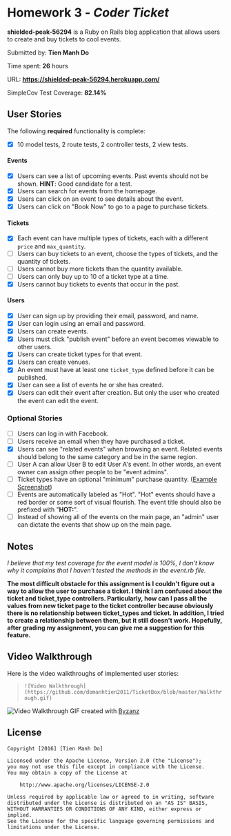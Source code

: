 # Homework 3 - *Coder Ticket*

**shielded-peak-56294** is a Ruby on Rails blog application that allows users to create and buy tickets to cool events. 

Submitted by: **Tien Manh Do**

Time spent: **26** hours

URL: **https://shielded-peak-56294.herokuapp.com/**

SimpleCov Test Coverage: **82.14%**

## User Stories

The following **required** functionality is complete:

* [x] 10 model tests, 2 route tests, 2 controller tests, 2 view tests.

#### Events

* [x] Users can see a list of upcoming events. Past events should not be shown. **HINT**: Good candidate for a test.
* [x] Users can search for events from the homepage.
* [x] Users can click on an event to see details about the event. 
* [x] Users can click on "Book Now" to go to a page to purchase tickets.

#### Tickets

* [x] Each event can have multiple types of tickets, each with a different `price` and `max_quantity`. 
* [ ] Users can buy tickets to an event, choose the types of tickets, and the quantity of tickets.
* [ ] Users cannot buy more tickets than the quantity available.
* [ ] Users can only buy up to 10 of a ticket type at a time.
* [x] Users cannot buy tickets to events that occur in the past. 

#### Users

* [x] User can sign up by providing their email, password, and name. 
* [x] User can login using an email and password. 
* [x] Users can create events. 
* [x] Users must click "publish event" before an event becomes viewable to other users. 
* [x] Users can create ticket types for that event. 
* [x] Users can create venues.
* [x] An event must have at least one `ticket_type` defined before it can be published. 
* [x] User can see a list of events he or she has created.
* [x] Users can edit their event after creation. But only the user who created the event can edit the event. 

### Optional Stories

* [ ] Users can log in with Facebook.
* [ ] Users receive an email when they have purchased a ticket.
* [x] Users can see "related events" when browsing an event. Related events should belong to the same category and be in the same region.
* [ ] User A can allow User B to edit User A's event. In other words, an event owner can assign other people to be "event admins". 
* [ ] Ticket types have an optional "minimum" purchase quantity. ([Example Screenshot](http://i.imgur.com/DOYtAR0.png))
* [ ] Events are automatically labeled as "Hot". "Hot" events should have a red border or some sort of visual flourish. The event title should also be prefixed with "**HOT:**".
* [ ] Instead of showing all of the events on the main page, an "admin" user can dictate the events that show up on the main page.

## Notes

*I believe that my test coverage for the event model is 100%, I don't know why it complains that I haven't tested the methods in the event.rb file.*

**The most difficult obstacle for this assignment is I couldn't figure out a way to allow the user to purchase a ticket. I think I am confused about the ticket and ticket_type controllers. Particularly, how can I pass all the values from new ticket page to the ticket controller because obviously there is no relationship between ticket_types and ticket. In addition, I tried to create a relationship between them, but it still doesn't work. Hopefully, after grading my assignment, you can give me a suggestion for this feature.**

## Video Walkthrough

Here is the video walkthroughs of implemented user stories:
> `![Video Walkthrough](https://github.com/domanhtien2011/TicketBox/blob/master/Walkthrough.gif)`

![Video Walkthrough]()
GIF created with [Byzanz](https://github.com/GNOME/byzanz)

## License

    Copyright [2016] [Tien Manh Do]

    Licensed under the Apache License, Version 2.0 (the "License");
    you may not use this file except in compliance with the License.
    You may obtain a copy of the License at

        http://www.apache.org/licenses/LICENSE-2.0

    Unless required by applicable law or agreed to in writing, software
    distributed under the License is distributed on an "AS IS" BASIS,
    WITHOUT WARRANTIES OR CONDITIONS OF ANY KIND, either express or implied.
    See the License for the specific language governing permissions and
    limitations under the License.
